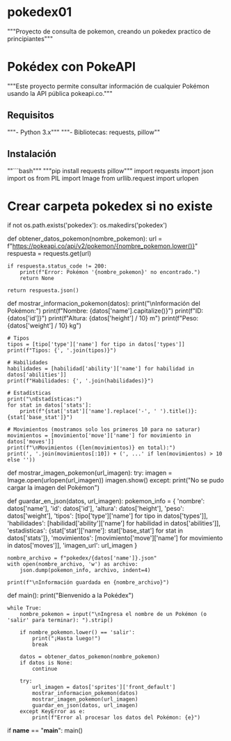 # pokedex01
"""Proyecto de consulta de pokemon, creando un pokedex practico de principiantes"""
# Pokédex con PokeAPI

"""Este proyecto permite consultar información de cualquier Pokémon usando la API pública pokeapi.co."""

## Requisitos
"""- Python 3.x"""
"""- Bibliotecas: requests, pillow""

## Instalación
""```bash"""
"""pip install requests pillow"""
import requests
import json
import os
from PIL import Image
from urllib.request import urlopen

# Crear carpeta pokedex si no existe
if not os.path.exists('pokedex'):
    os.makedirs('pokedex')

def obtener_datos_pokemon(nombre_pokemon):
    url = f"https://pokeapi.co/api/v2/pokemon/{nombre_pokemon.lower()}"
    respuesta = requests.get(url)
    
    if respuesta.status_code != 200:
        print(f"Error: Pokémon '{nombre_pokemon}' no encontrado.")
        return None
    
    return respuesta.json()

def mostrar_informacion_pokemon(datos):
    print("\nInformación del Pokémon:")
    print(f"Nombre: {datos['name'].capitalize()}")
    print(f"ID: {datos['id']}")
    print(f"Altura: {datos['height'] / 10} m")
    print(f"Peso: {datos['weight'] / 10} kg")
    
    # Tipos
    tipos = [tipo['type']['name'] for tipo in datos['types']]
    print(f"Tipos: {', '.join(tipos)}")
    
    # Habilidades
    habilidades = [habilidad['ability']['name'] for habilidad in datos['abilities']]
    print(f"Habilidades: {', '.join(habilidades)}")
    
    # Estadísticas
    print("\nEstadísticas:")
    for stat in datos['stats']:
        print(f"{stat['stat']['name'].replace('-', ' ').title()}: {stat['base_stat']}")
    
    # Movimientos (mostramos solo los primeros 10 para no saturar)
    movimientos = [movimiento['move']['name'] for movimiento in datos['moves']]
    print(f"\nMovimientos ({len(movimientos)} en total):")
    print(', '.join(movimientos[:10]) + (', ...' if len(movimientos) > 10 else ''))

def mostrar_imagen_pokemon(url_imagen):
    try:
        imagen = Image.open(urlopen(url_imagen))
        imagen.show()
    except:
        print("No se pudo cargar la imagen del Pokémon")

def guardar_en_json(datos, url_imagen):
    pokemon_info = {
        'nombre': datos['name'],
        'id': datos['id'],
        'altura': datos['height'],
        'peso': datos['weight'],
        'tipos': [tipo['type']['name'] for tipo in datos['types']],
        'habilidades': [habilidad['ability']['name'] for habilidad in datos['abilities']],
        'estadisticas': {stat['stat']['name']: stat['base_stat'] for stat in datos['stats']},
        'movimientos': [movimiento['move']['name'] for movimiento in datos['moves']],
        'imagen_url': url_imagen
    }
    
    nombre_archivo = f"pokedex/{datos['name']}.json"
    with open(nombre_archivo, 'w') as archivo:
        json.dump(pokemon_info, archivo, indent=4)
    
    print(f"\nInformación guardada en {nombre_archivo}")

def main():
    print("Bienvenido a la Pokédex")
    
    while True:
        nombre_pokemon = input("\nIngresa el nombre de un Pokémon (o 'salir' para terminar): ").strip()
        
        if nombre_pokemon.lower() == 'salir':
            print("¡Hasta luego!")
            break
            
        datos = obtener_datos_pokemon(nombre_pokemon)
        if datos is None:
            continue
            
        try:
            url_imagen = datos['sprites']['front_default']
            mostrar_informacion_pokemon(datos)
            mostrar_imagen_pokemon(url_imagen)
            guardar_en_json(datos, url_imagen)
        except KeyError as e:
            print(f"Error al procesar los datos del Pokémon: {e}")

if __name__ == "__main__":
    main()
